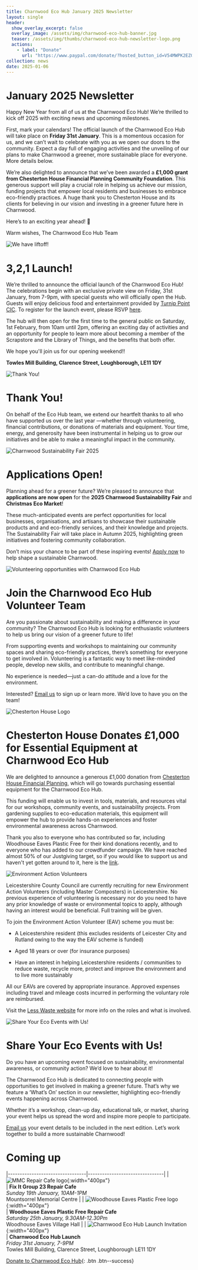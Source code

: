 ```yaml
---
title: Charnwood Eco Hub January 2025 Newsletter
layout: single
header:
  show_overlay_excerpt: false
  overlay_image: /assets/img/charnwood-eco-hub-banner.jpg
  teaser: /assets/img/thumbs/charnwood-eco-hub-newsletter-logo.png
  actions:
    - label: "Donate"
      url: "https://www.paypal.com/donate/?hosted_button_id=V54MWPK2EZGPY"
collection: news
date: 2025-01-06
---
```

# January 2025 Newsletter

Happy New Year from all of us at the Charnwood Eco Hub! We’re thrilled to kick off 2025 with exciting news and upcoming milestones.

First, mark your calendars! The official launch of the Charnwood Eco Hub will take place on **Friday 31st January**. This is a momentous occasion for us, and we can’t wait to celebrate with you as we open our doors to the community. Expect a day full of engaging activities and the unveiling of our plans to make Charnwood a greener, more sustainable place for everyone. More details below.

We’re also delighted to announce that we’ve been awarded a **£1,000 grant from Chesterton House Financial Planning Community Foundation**. This generous support will play a crucial role in helping us achieve our mission, funding projects that empower local residents and businesses to embrace eco-friendly practices. A huge thank you to Chesterton House and its clients for believing in our vision and investing in a greener future here in Charnwood.

Here’s to an exciting year ahead! 🌱

Warm wishes,
The Charnwood Eco Hub Team


![We have liftoff!](/assets/img/liftoff.gif)

# 3,2,1 Launch!

We’re thrilled to announce the official launch of the Charnwood Eco Hub! The celebrations begin with an exclusive private view on Friday, 31st January, from 7-9pm, with special guests who will officially open the Hub. Guests will enjoy delicious food and entertainment provided by [Turnip Point CIC](https://turnippoint.co.uk/about-us). To register for the launch event, please RSVP [here](mailto:info@charnwoodecohub.org). 

The hub will then open for the first time to the general public on Saturday, 1st February, from 10am until 2pm, offering an exciting day of activities and an opportunity for people to learn more about becoming a member of the Scrapstore and the Library of Things, and the benefits that both offer.

We hope you'll join us for our opening weekend!!

**Towles Mill Building, Clarence Street, Loughborough, LE11 1DY**


![Thank You!](/assets/img/thankyou.png)

# Thank You!

On behalf of the Eco Hub team, we extend our heartfelt thanks to all who have supported us over the last year —whether through volunteering, financial contributions, or donations of materials and equipment. Your time, energy, and generosity have been instrumental in helping us to grow our initiatives and be able to make a meaningful impact in the community.



![Charnwood Sustainability Fair 2025](/assets/img/charnwood-sustainability-fair-2025.png)

# Applications Open!

Planning ahead for a greener future? We’re pleased to announce that **applications are now open** for the **2025 Charnwood Sustainability Fair** and **Christmas Eco Market**!

These much-anticipated events are perfect opportunities for local businesses, organisations, and artisans to showcase their sustainable products and  and eco-friendly services, and their knowledge and projects. The Sustainability Fair will take place in Autumn 2025, highlighting green initiatives and fostering community collaboration.

Don’t miss your chance to be part of these inspiring events! [Apply now](https://docs.google.com/forms/d/e/1FAIpQLSf2mnGIMpkyc2NDdWitvRAt_lU1gaLYp078gaHj2V_p6TcmGw/viewform) to help shape a sustainable Charnwood.


![Volunteering opportunities with Charnwood Eco Hub](/assets/img/support-us.jpg)

# Join the Charnwood Eco Hub Volunteer Team

Are you passionate about sustainability and making a difference in your community? The Charnwood Eco Hub is looking for enthusiastic volunteers to help us bring our vision of a greener future to life!

From supporting events and workshops to maintaining our community spaces and sharing eco-friendly practices, there’s something for everyone to get involved in. Volunteering is a fantastic way to meet like-minded people, develop new skills, and contribute to meaningful change.

No experience is needed—just a can-do attitude and a love for the environment.

Interested? [Email us](mailto:info@charnwoodecohub.org.uk) to sign up or learn more. We’d love to have you on the team!


![Chesterton House Logo](/assets/img/chesterton-house-logo.png)

# Chesterton House Donates £1,000 for Essential Equipment at Charnwood Eco Hub

We are delighted to announce a generous £1,000 donation from [Chesterton House Financial Planning](https://chestertonhouse.co.uk/foundation/), which will go towards purchasing essential equipment for the Charnwood Eco Hub.

This funding will enable us to invest in tools, materials, and resources vital for our workshops, community events, and sustainability projects. From gardening supplies to eco-education materials, this equipment will empower the hub to provide hands-on experiences and foster environmental awareness across Charnwood.

Thank you also to everyone who has contributed so far, including Woodhouse Eaves Plastic Free for their kind donations recently, and to everyone who has added to our crowdfunder campaign. We have reached almost 50% of our Justgiving target, so if you would like to support us and haven't yet gotten around to it, here is the [link](https://www.justgiving.com/crowdfunding/charnwood-ecohub).


![Environment Action Volunteers](/assets/img/environment-action-volunteers.jpg)

Leicestershire County Council are currently recruiting for new Environment Action Volunteers (including Master Composters) in Leicestershire. No previous experience of volunteering is necessary nor do you need to have any prior knowledge of waste or environmental topics to apply, although having an interest would be beneficial. Full training will be given.

To join the Environment Action Volunteer (EAV) scheme you must be:

* A Leicestershire resident (this excludes residents of Leicester City and Rutland owing to the way the EAV scheme is funded)

* Aged 18 years or over (for insurance purposes)

* Have an interest in helping Leicestershire residents / communities to reduce waste, recycle more, protect and improve the environment and to live more sustainably

All our EAVs are covered by appropriate insurance. Approved expenses including travel and mileage costs incurred in performing the voluntary role are reimbursed.

Visit the [Less Waste website](https://leicestershirecountycouncil.goassemble.com/opportunities/77850-environment-action-volunteer-2024-12-11) for more info on the roles and what is involved.



![Share Your Eco Events with Us!](/assets/img/eco-volunteers.jpg)

# Share Your Eco Events with Us!

Do you have an upcoming event focused on sustainability, environmental awareness, or community action? We’d love to hear about it!

The Charnwood Eco Hub is dedicated to connecting people with opportunities to get involved in making a greener future. That’s why we feature a ‘What’s On’ section in our newsletter, highlighting eco-friendly events happening across Charnwood.

Whether it’s a workshop, clean-up day, educational talk, or market, sharing your event helps us spread the word and inspire more people to participate.

[Email us](mailto:info@charnwoodecohub.org) your event details to be included in the next edition. Let’s work together to build a more sustainable Charnwood!


# Coming up

|---------------------------------|--------------------------------|
| ![MMC Repair Cafe logo](/assets/img/mmc-repair-cafe-logo.png){:width="400px"}<br/> | **Fix It Group 23 Repair Cafe**<br/> *Sunday 19th January, 10AM-1PM*<br/> Mountsorrel Memorial Centre |
| ![Woodhouse Eaves Plastic Free logo](/assets/img/woodhouse-eaves-plastic-free-logo.png){:width="400px"}<br/> | **Woodhouse Eaves Plastic Free Repair Cafe**<br/> *Saturday 25th January, 9.30AM-12.30Pm*<br/> Woodhouse Eaves Village Hall |
| ![Charnwood Eco Hub Launch Invitation](/assets/img/charnwood-eco-hub-launch-invitation.png){:width="400px"}<br/> | **Charnwood Eco Hub Launch**<br/> *Friday 31st January, 7-9PM*<br/> Towles Mill Building, Clarence Street, Loughborough LE11 1DY


[Donate to Charnwood Eco Hub](https://www.paypal.com/donate/?hosted_button_id=V54MWPK2EZGPY){: .btn .btn--success}

